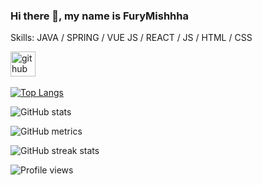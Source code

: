 ### Hi there 👋, my name is FuryMishhha

Skills: JAVA / SPRING / VUE JS / REACT / JS / HTML / CSS


[<img src='https://cdn.jsdelivr.net/npm/simple-icons@3.0.1/icons/github.svg' alt='github' height='40'>](https://github.com/FuryMishhha)   

[![Top Langs](https://github-readme-stats.vercel.app/api/top-langs/?username=FuryMishhha)](https://github.com/anuraghazra/github-readme-stats)

![GitHub stats](https://github-readme-stats.vercel.app/api?username=FuryMishhha&show_icons=true)  

![GitHub metrics](https://metrics.lecoq.io/FuryMishhha)  

![GitHub streak stats](https://github-readme-streak-stats.herokuapp.com/?user=FuryMishhha)  

![Profile views](https://gpvc.arturio.dev/FuryMishhha)  
